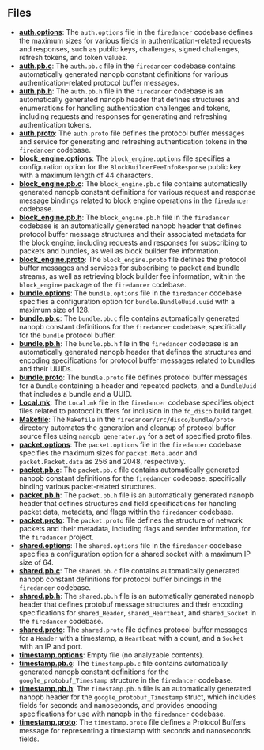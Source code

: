 
## Files
- **[auth.options](proto/auth.options.driver.md)**: The `auth.options` file in the `firedancer` codebase defines the maximum sizes for various fields in authentication-related requests and responses, such as public keys, challenges, signed challenges, refresh tokens, and token values.
- **[auth.pb.c](proto/auth.pb.c.driver.md)**: The `auth.pb.c` file in the `firedancer` codebase contains automatically generated nanopb constant definitions for various authentication-related protocol buffer messages.
- **[auth.pb.h](proto/auth.pb.h.driver.md)**: The `auth.pb.h` file in the `firedancer` codebase is an automatically generated nanopb header that defines structures and enumerations for handling authentication challenges and tokens, including requests and responses for generating and refreshing authentication tokens.
- **[auth.proto](proto/auth.proto.driver.md)**: The `auth.proto` file defines the protocol buffer messages and service for generating and refreshing authentication tokens in the `firedancer` codebase.
- **[block_engine.options](proto/block_engine.options.driver.md)**: The `block_engine.options` file specifies a configuration option for the `BlockBuilderFeeInfoResponse` public key with a maximum length of 44 characters.
- **[block_engine.pb.c](proto/block_engine.pb.c.driver.md)**: The `block_engine.pb.c` file contains automatically generated nanopb constant definitions for various request and response message bindings related to block engine operations in the `firedancer` codebase.
- **[block_engine.pb.h](proto/block_engine.pb.h.driver.md)**: The `block_engine.pb.h` file in the `firedancer` codebase is an automatically generated nanopb header that defines protocol buffer message structures and their associated metadata for the block engine, including requests and responses for subscribing to packets and bundles, as well as block builder fee information.
- **[block_engine.proto](proto/block_engine.proto.driver.md)**: The `block_engine.proto` file defines the protocol buffer messages and services for subscribing to packet and bundle streams, as well as retrieving block builder fee information, within the `block_engine` package of the `firedancer` codebase.
- **[bundle.options](proto/bundle.options.driver.md)**: The `bundle.options` file in the `firedancer` codebase specifies a configuration option for `bundle.BundleUuid.uuid` with a maximum size of 128.
- **[bundle.pb.c](proto/bundle.pb.c.driver.md)**: The `bundle.pb.c` file contains automatically generated nanopb constant definitions for the `firedancer` codebase, specifically for the `bundle` protocol buffer.
- **[bundle.pb.h](proto/bundle.pb.h.driver.md)**: The `bundle.pb.h` file in the `firedancer` codebase is an automatically generated nanopb header that defines the structures and encoding specifications for protocol buffer messages related to bundles and their UUIDs.
- **[bundle.proto](proto/bundle.proto.driver.md)**: The `bundle.proto` file defines protocol buffer messages for a `Bundle` containing a header and repeated packets, and a `BundleUuid` that includes a bundle and a UUID.
- **[Local.mk](proto/Local.mk.driver.md)**: The `Local.mk` file in the `firedancer` codebase specifies object files related to protocol buffers for inclusion in the `fd_disco` build target.
- **[Makefile](proto/Makefile.driver.md)**: The `Makefile` in the `firedancer/src/disco/bundle/proto` directory automates the generation and cleanup of protocol buffer source files using `nanopb_generator.py` for a set of specified proto files.
- **[packet.options](proto/packet.options.driver.md)**: The `packet.options` file in the `firedancer` codebase specifies the maximum sizes for `packet.Meta.addr` and `packet.Packet.data` as 256 and 2048, respectively.
- **[packet.pb.c](proto/packet.pb.c.driver.md)**: The `packet.pb.c` file contains automatically generated nanopb constant definitions for the `firedancer` codebase, specifically binding various packet-related structures.
- **[packet.pb.h](proto/packet.pb.h.driver.md)**: The `packet.pb.h` file is an automatically generated nanopb header that defines structures and field specifications for handling packet data, metadata, and flags within the `firedancer` codebase.
- **[packet.proto](proto/packet.proto.driver.md)**: The `packet.proto` file defines the structure of network packets and their metadata, including flags and sender information, for the `firedancer` project.
- **[shared.options](proto/shared.options.driver.md)**: The `shared.options` file in the `firedancer` codebase specifies a configuration option for a shared socket with a maximum IP size of 64.
- **[shared.pb.c](proto/shared.pb.c.driver.md)**: The `shared.pb.c` file contains automatically generated nanopb constant definitions for protocol buffer bindings in the `firedancer` codebase.
- **[shared.pb.h](proto/shared.pb.h.driver.md)**: The `shared.pb.h` file is an automatically generated nanopb header that defines protobuf message structures and their encoding specifications for `shared_Header`, `shared_Heartbeat`, and `shared_Socket` in the `firedancer` codebase.
- **[shared.proto](proto/shared.proto.driver.md)**: The `shared.proto` file defines protocol buffer messages for a `Header` with a timestamp, a `Heartbeat` with a count, and a `Socket` with an IP and port.
- **[timestamp.options](proto/timestamp.options.driver.md)**: Empty file (no analyzable contents).
- **[timestamp.pb.c](proto/timestamp.pb.c.driver.md)**: The `timestamp.pb.c` file contains automatically generated nanopb constant definitions for the `google_protobuf_Timestamp` structure in the `firedancer` codebase.
- **[timestamp.pb.h](proto/timestamp.pb.h.driver.md)**: The `timestamp.pb.h` file is an automatically generated nanopb header for the `google_protobuf_Timestamp` struct, which includes fields for seconds and nanoseconds, and provides encoding specifications for use with nanopb in the `firedancer` codebase.
- **[timestamp.proto](proto/timestamp.proto.driver.md)**: The `timestamp.proto` file defines a Protocol Buffers message for representing a timestamp with seconds and nanoseconds fields.
